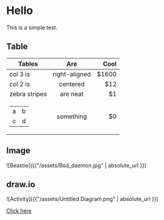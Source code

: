 # Hello

This is a  simple test.

## Table

| Tables          | Are           | Cool  |
| --------------- |:-------------:| -----:|
| col 3 is        | right-aligned | $1600 |
| col 2 is        | centered      |   $12 |
| zebra stripes   | are neat      |    $1 |
| <table><tr><td>a</td><td>b</td></tr><tr><td>c</td><td>d</td></tr></table> | something     |    $0 |

## Image
![Beastie]({{"/assets/Bsd_daemon.jpg" | absolute_url }})

## draw.io

![Activity]({{"/assets/Untitled Diagram.png" | absolute_url }})

<a href="https://www.draw.io/?mode=github&title=schema.png&amp;url=https%3A%2F%2Fgithub.com%2Fkaroly-arnhoffer%2Fkaroly-arnhoffer.github.io%2Fblob%2Fmaster%2Fassets%2FUntitled%2520Diagram1.xml%3Ft%3D0" rel="nofollow">Click here</a>
